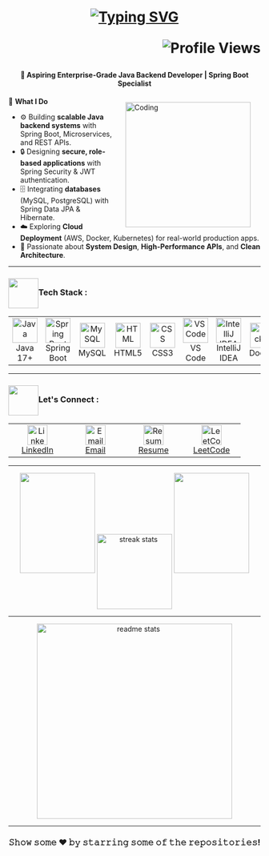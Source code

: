 <h1 align="center">
  <a href="https://git.io/typing-svg">
    <img src="https://readme-typing-svg.herokuapp.com? font=Fira+Code&weight=800&size=28&duration=1800&pause=800&color=00C4FF,FF00FF,00FF99&center=true&vCenter=true&width=600&lines=Hi+%F0%9F%91%8B%2C+I'm+Deepak;Java+Backend+Developer+%F0%9F%92%BB;Spring+Boot+%26+API+Specialist;Always+Learning+%F0%9F%93%9A+Always+Building" alt="Typing SVG" />
  </a>
  <p align="right">
  <img src="https://komarev.com/ghpvc/?username=deepakdey412&label=Profile+Views&color=brightgreen&style=for-the-badge" alt="Profile Views" />
</p>
</h1>

###

<h4 align="center"><b>🏢 Aspiring Enterprise-Grade Java Backend Developer | Spring Boot Specialist</b></h4>


<img align="right" alt="Coding" width="250" 
     src="https://mir-s3-cdn-cf.behance.net/project_modules/hd/06f21a161921919.63cd7887d0a70.gif" 
     hspace="20" vspace="10">

💼 **What I Do**  
- ⚙️ Building **scalable Java backend systems** with Spring Boot, Microservices, and REST APIs.  
- 🔒 Designing **secure, role-based applications** with Spring Security & JWT authentication.  
- 🗄️ Integrating **databases** (MySQL, PostgreSQL) with Spring Data JPA & Hibernate.  
- ☁️ Exploring **Cloud Deployment** (AWS, Docker, Kubernetes) for real-world production apps.  
- 🧠 Passionate about **System Design**, **High-Performance APIs**, and **Clean Architecture**.  

--- 

<h3><img src="https://media3.giphy.com/media/v1.Y2lkPTc5MGI3NjExZ3E4ZnNoeGVxY2E3dWFmcHdqd21vcWo3eDM3OWg4MGxtOHZuYTl1NCZlcD12MV9pbnRlcm5hbF9naWZfYnlfaWQmY3Q9cw/xUA7aXvRDAkfFUsVbO/giphy.gif" width="60" align="absmiddle"><b>Tech Stack : </b></h3>
<div align="center">
<table>
<tr>
<td align="center" width="100">
<img src="https://techstack-generator.vercel.app/java-icon.svg" alt="Java" width="50" height="50" /><br>Java 17+
</td>
<td align="center" width="100">
<img src="https://user-images.githubusercontent.com/25181517/183891303-41f257f8-6b3d-487c-aa56-c497b880d0fb.png" alt="Spring Boot" width="50" height="50" /><br>Spring Boot
</td>
<td align="center" width="100">
<img src="https://techstack-generator.vercel.app/mysql-icon.svg" alt="MySQL" width="50" height="50" /><br>MySQL
</td>
<td align="center" width="100">
<img src="https://skillicons.dev/icons?i=html" alt="HTML" width="50" height="50" /><br>HTML5
</td>
<td align="center" width="100">
<img src="https://skillicons.dev/icons?i=css" alt="CSS" width="50" height="50" /><br>CSS3
</td>
<td align="center" width="100">
<img src="https://skillicons.dev/icons?i=vscode" alt="VS Code" width="50" height="50" /><br>VS Code
</td>
<td align="center" width="100">
<img src="https://skillicons.dev/icons?i=idea" alt="IntelliJ IDEA" width="50" height="50" /><br>IntelliJ IDEA
</td>
<td align="center" width="100">
<img src="https://techstack-generator.vercel.app/docker-icon.svg" alt="Docker" width="50" height="50" /><br>Docker
</td>
<td align="center" width="100">
<img src="https://www.vectorlogo.zone/logos/getpostman/getpostman-icon.svg" alt="Postman" width="50" height="50" /><br>Postman
</td>
<td align="center" width="100">
<img src="https://skillicons.dev/icons?i=git" alt="Git" width="50" height="50" /><br>Git
</td>
<td align="center" width="100">
<img src="https://skillicons.dev/icons?i=github" alt="GitHub" width="50" height="50" /><br>GitHub
</td>
</tr>
</table>
</div>

---
<h3><img src="https://media.giphy.com/media/Al9XitEIwGgLU9yMfS/giphy.gif?cid=ecf05e47246z68gic13exguovr5xae6jhotnfa5nmu0evi54&ep=v1_stickers_search&rid=giphy.gif&ct=s" width="60" align="absmiddle"><b>Let's Connect :</b> </h3>

<div align="center">

<table>
<tr>
<td align="center" width="100">
<a href="https://www.linkedin.com/in/deepakdey/">
<img src="https://cdn-icons-png.flaticon.com/512/174/174857.png" width="40" height="40" alt="LinkedIn Logo" /><br>LinkedIn
</a>
</td>

<td align="center" width="100">
<a href="mailto:deepakdey412@gmail.com">
<img src="https://user-images.githubusercontent.com/29790345/184528214-8f168ffd-5a4c-4d30-8d6b-917568924fbb.png?raw=true" width="40" height="40" alt="Email" /><br>Email
</a>
</td>

<td align="center" width="100">
<a href="https://github.com/deepakdey412/deepakdey412/blob/main/Deepak%20Dey%20Java%20developer%20Resume.pdf">
<img src="https://cdn-icons-png.flaticon.com/512/3135/3135715.png" width="40" height="40" alt="Resume" /><br>Resume
</a>
</td>

<td align="center" width="100">
<a href="https://leetcode.com/u/_deepak_2003_/">
<img src="https://upload.wikimedia.org/wikipedia/commons/1/19/LeetCode_logo_black.png" width="40" height="40" alt="LeetCode Logo" /><br>LeetCode
</a>
</td>
</tr>
</table>

</div>


---

<p align="center">
  <img height="200" width="150" src="https://github.com/kishanrajput23/kishanrajput23/blob/main/images/left.png" />
  <img height="150" align="center" src="https://github-readme-streak-stats-salesp07.vercel.app/?user=deepakdey412&count_private=true&theme=react&border_radius=10&ring=FFA500&fire=FFA500&currStreakLabel=FFA500&currStreakNum=FFA500&sideNums=FFFFFF&sideLabels=FFFFFF&dates=FFFFFF" alt="streak stats" />
  <img height="200" width="150" src="https://github.com/kishanrajput23/kishanrajput23/blob/main/images/right.png" />
</p>

---

<p align="center">
    <img width="390" src="https://github-readme-stats-salesp07.vercel.app/api?username=deepakdey412&count_private=true&show_icons=true&theme=react&rank_icon=github&border_radius=10" alt="readme stats" />
</p>

---

<div align="center">
  <h3><b>𝚂𝚑𝚘𝚠 𝚜𝚘𝚖𝚎 ❤️ 𝚋𝚢 𝚜𝚝𝚊𝚛𝚛𝚒𝚗𝚐 𝚜𝚘𝚖𝚎 𝚘𝚏 𝚝𝚑𝚎 𝚛𝚎𝚙𝚘𝚜𝚒𝚝𝚘𝚛𝚒𝚎𝚜!</b></h3>
</div>

